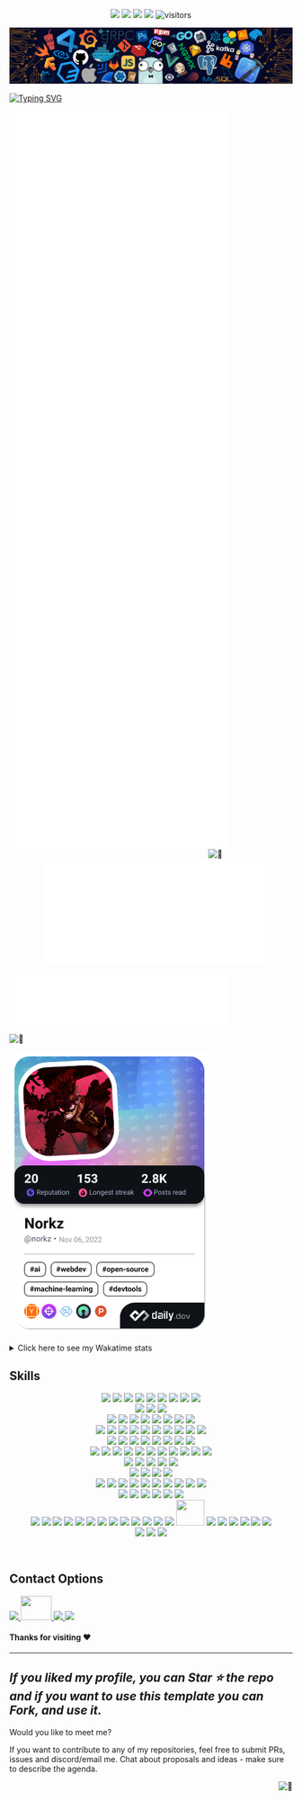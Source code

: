 <!-- my-icons -->
<p align="center">
    <a href="https://github.com/NorkzYT/NorkzYT" target="_blank" rel="noopener noreferrer">
    <img src="https://img.shields.io/badge/status-updating-brightgreen.svg"></a>
    <a href="https://github.com/NorkzYT/NorkzYT/graphs/contributors" target="_blank" rel="noopener noreferrer">
    <img src="https://img.shields.io/github/contributors/NorkzYT/NorkzYT?color=blue"></a>
    <a href="https://github.com/NorkzYT/NorkzYT/stargazers" target="_blank" rel="noopener noreferrer">
    <img src="https://img.shields.io/github/stars/NorkzYT/NorkzYT.svg?logo=github"></a>
    <a href="https://github.com/NorkzYT/NorkzYT/network/members" target="_blank" rel="noopener noreferrer">
    <img src="https://img.shields.io/github/forks/NorkzYT/NorkzYT.svg?color=blue&logo=github"></a>
    <img src="https://visitor-badge.laobi.icu/badge?page_id=NorkzYT.NorkzYT" alt="visitors"/>   
</p>

<!-- my-header-img -->
![](./src/header_.png)

<!-- my-ticker -->    
[![Typing SVG](https://readme-typing-svg.herokuapp.com?font=Square+Peg&size=50&color=019EFF&center=true&vCenter=true&width=500&height=60&lines=Hey%2C+I'm+Richard+Lora;A+Polymath+Technologist)](https://git.io/typing-svg)


<!-- My Metrics -->    
[<img align="left" width="390" alt="🦑" src="https://raw.githubusercontent.com/NorkzYT/NorkzYT/metrics-renders/general.svg">](#)
[<img align="right" width="150" alt="🦑" src="https://count.getloli.com/get/@:NorkzYT?theme=rule34">](https://youtu.be/9vZUbyM5PxY)


<!--
[<img align="right" width="390" alt="🦑" src="https://gist.githubusercontent.com/lowlighter/3c6eaedf50273adfb7a510822672f570/raw/medias.svg?p">](#)
<img align="right" width="390" height="31" alt="🦑" src="https://gist.githubusercontent.com/lowlighter/3c6eaedf50273adfb7a510822672f570/raw/placeholder.svg"> 
[<img align="left" width="390" alt="🦑" src="https://gist.githubusercontent.com/lowlighter/3c6eaedf50273adfb7a510822672f570/raw/sponsors.svg">](https://github.com/sponsors/lowlighter)
-->

<!-- WakaTime (moved in from the very edge by 50px) -->
<p style="text-align: right; margin-right: 50px;">
  <img src="https://raw.githubusercontent.com/NorkzYT/NorkzYT/metrics-renders/wakatime.svg" alt="WakaTime Stats" width="390" />
</p>
<!-- Achievements -->
<p align="left">
  <img src="https://raw.githubusercontent.com/NorkzYT/NorkzYT/metrics-renders/achievements.svg" alt="Achievements" width="390" />
</p>


<img width="100%" height="30" alt="🦑" src="https://gist.githubusercontent.com/lowlighter/3c6eaedf50273adfb7a510822672f570/raw/placeholder.svg"> 

<a href="https://app.daily.dev/norkz"><img src="https://github.com/NorkzYT/NorkzYT/blob/main/devcard.png" width="356" alt="Richard Lora's Dev Card"/></a>

<details>
  <summary>Click here to see my Wakatime stats</summary>
  <br />
  <a href="https://wakatime.com/@norkz"><img src="https://github-readme-stats.vercel.app/api/wakatime?username=norkz&theme=tokyonight&layout=compact" /></a>
</details>

<h2>Skills</h2>
<p align="center">
    <!-- Frontend Development -->
    <a href="https://reactjs.org/" target="_blank" rel="noopener noreferrer"><img src="https://skillicons.dev/icons?i=react" /></a>
    <a href="https://nextjs.org/" target="_blank" rel="noopener noreferrer"><img src="https://skillicons.dev/icons?i=nextjs" /></a>
    <a href="https://angular.io/" target="_blank" rel="noopener noreferrer"><img src="https://skillicons.dev/icons?i=angular" /></a>
    <a href="https://mui.com/" target="_blank" rel="noopener noreferrer"><img src="https://skillicons.dev/icons?i=materialui" /></a>
    <a href="https://tailwindcss.com/" target="_blank" rel="noopener noreferrer"><img src="https://skillicons.dev/icons?i=tailwind" /></a>
    <a href="https://sass-lang.com/" target="_blank" rel="noopener noreferrer"><img src="https://skillicons.dev/icons?i=sass" /></a>
    <a href="https://emotion.sh/" target="_blank" rel="noopener noreferrer"><img src="https://skillicons.dev/icons?i=emotion" /></a>
    <a href="https://www.styled-components.com/" target="_blank" rel="noopener noreferrer"><img src="https://skillicons.dev/icons?i=styledcomponents" /></a>
    <a href="https://getbootstrap.com/" target="_blank" rel="noopener noreferrer"><img src="https://skillicons.dev/icons?i=bootstrap" /></a>
    <br>
    <!-- CSS/HTML & Templating -->
    <a href="https://www.w3schools.com/html/" target="_blank" rel="noopener noreferrer"><img src="https://skillicons.dev/icons?i=html" /></a>
    <a href="https://www.w3schools.com/css/" target="_blank" rel="noopener noreferrer"><img src="https://skillicons.dev/icons?i=css" /></a>
    <a href="https://htmx.org/" target="_blank" rel="noopener noreferrer"><img src="https://skillicons.dev/icons?i=htmlx" /></a>
    <br>
    <!-- JavaScript & Frameworks -->
    <a href="https://www.javascript.com/" target="_blank" rel="noopener noreferrer"><img src="https://skillicons.dev/icons?i=js" /></a>
    <a href="https://www.typescriptlang.org/" target="_blank" rel="noopener noreferrer"><img src="https://skillicons.dev/icons?i=ts" /></a>
    <a href="https://jestjs.io/" target="_blank" rel="noopener noreferrer"><img src="https://skillicons.dev/icons?i=jest" /></a>
    <a href="https://www.npmjs.com/" target="_blank" rel="noopener noreferrer"><img src="https://skillicons.dev/icons?i=npm" /></a>
    <a href="https://yarnpkg.com/" target="_blank" rel="noopener noreferrer"><img src="https://skillicons.dev/icons?i=yarn" /></a>
    <a href="https://pnpm.io/" target="_blank" rel="noopener noreferrer"><img src="https://skillicons.dev/icons?i=pnpm" /></a>
    <a href="https://webpack.js.org/" target="_blank" rel="noopener noreferrer"><img src="https://skillicons.dev/icons?i=webpack" /></a>
    <a href="https://babeljs.io/" target="_blank" rel="noopener noreferrer"><img src="https://skillicons.dev/icons?i=babel" /></a>
    <br>
    <!-- Backend & Database -->
    <a href="https://nodejs.org/" target="_blank" rel="noopener noreferrer"><img src="https://skillicons.dev/icons?i=nodejs" /></a>
    <a href="https://expressjs.com" target="_blank" rel="noopener noreferrer"><img src="https://skillicons.dev/icons?i=express" /></a>
    <a href="https://flask.palletsprojects.com/" target="_blank" rel="noopener noreferrer"><img src="https://skillicons.dev/icons?i=flask" /></a>
    <a href="https://fastapi.tiangolo.com/" target="_blank" rel="noopener noreferrer"><img src="https://skillicons.dev/icons?i=fastapi" /></a>
    <a href="https://www.djangoproject.com" target="_blank" rel="noopener noreferrer"><img src="https://skillicons.dev/icons?i=django" /></a>
    <a href="https://www.prisma.io/" target="_blank" rel="noopener noreferrer"><img src="https://skillicons.dev/icons?i=prisma" /></a>
    <a href="https://www.mysql.com/" target="_blank" rel="noopener noreferrer"><img src="https://skillicons.dev/icons?i=mysql" /></a>
    <a href="https://www.postgresql.org/" target="_blank" rel="noopener noreferrer"><img src="https://skillicons.dev/icons?i=postgres" /></a>
    <a href="https://www.mongodb.com/" target="_blank" rel="noopener noreferrer"><img src="https://skillicons.dev/icons?i=mongodb" /></a>
    <a href="https://www.sqlite.org/index.html" target="_blank" rel="noopener noreferrer"><img src="https://skillicons.dev/icons?i=sqlite" /></a>
    <br>
    <!-- Programming Languages -->
    <a href="https://www.w3schools.com/c/c_intro.php" target="_blank" rel="noopener noreferrer"><img src="https://skillicons.dev/icons?i=c" /></a>
    <a href="https://www.w3schools.com/cs/index.php" target="_blank" rel="noopener noreferrer"><img src="https://skillicons.dev/icons?i=cs" /></a>
    <a href="https://www.w3schools.com/cpp/default.asp" target="_blank" rel="noopener noreferrer"><img src="https://skillicons.dev/icons?i=cpp" /></a>
    <a href="https://crystal-lang.org/" target="_blank" rel="noopener noreferrer"><img src="https://skillicons.dev/icons?i=crystal" /></a>
    <a href="https://go.dev/" target="_blank" rel="noopener noreferrer"><img src="https://skillicons.dev/icons?i=go" /></a>
    <a href="https://www.rust-lang.org/" target="_blank" rel="noopener noreferrer"><img src="https://skillicons.dev/icons?i=rust" /></a>
    <a href="https://www.w3schools.com/java/java_intro.asp" target="_blank" rel="noopener noreferrer"><img src="https://skillicons.dev/icons?i=java" /></a>
    <a href="https://www.swift.org/" target="_blank" rel="noopener noreferrer"><img src="https://skillicons.dev/icons?i=swift" /></a>
    <br>
    <!-- DevOps, Cloud, & Version Control -->
    <a href="https://git-scm.com/" target="_blank" rel="noopener noreferrer"><img src="https://skillicons.dev/icons?i=git" /></a>
    <a href="https://github.com/" target="_blank" rel="noopener noreferrer"><img src="https://skillicons.dev/icons?i=github" /></a>
    <a href="https://about.gitlab.com/" target="_blank" rel="noopener noreferrer"><img src="https://skillicons.dev/icons?i=gitlab" /></a>
    <a href="https://github.com/features/actions" target="_blank" rel="noopener noreferrer"><img src="https://skillicons.dev/icons?i=githubactions" /></a>
    <a href="https://docker.com/" target="_blank" rel="noopener noreferrer"><img src="https://skillicons.dev/icons?i=docker" /></a>
    <a href="https://kubernetes.io/" target="_blank" rel="noopener noreferrer"><img src="https://skillicons.dev/icons?i=kubernetes" /></a>
    <a href="https://vercel.com/" target="_blank" rel="noopener noreferrer"><img src="https://skillicons.dev/icons?i=vercel" /></a>
    <a href="https://cloudflare.com/" target="_blank" rel="noopener noreferrer"><img src="https://skillicons.dev/icons?i=cloudflare" /></a>
    <a href="https://aws.amazon.com/" target="_blank" rel="noopener noreferrer"><img src="https://skillicons.dev/icons?i=aws" /></a>
    <a href="https://firebase.google.com/" target="_blank" rel="noopener noreferrer"><img src="https://skillicons.dev/icons?i=firebase" /></a>
    <a href="https://gcp.cloud.google.com/" target="_blank" rel="noopener noreferrer"><img src="https://skillicons.dev/icons?i=gcp" /></a>
    <br>
    <!-- Testing & Monitoring -->
    <a href="https://www.cypress.io/" target="_blank" rel="noopener noreferrer"><img src="https://skillicons.dev/icons?i=cypress" /></a>
    <a href="https://jestjs.io/" target="_blank" rel="noopener noreferrer"><img src="https://skillicons.dev/icons?i=jest" /></a>
    <a href="https://www.selenium.dev/" target="_blank" rel="noopener noreferrer"><img src="https://skillicons.dev/icons?i=selenium" /></a>
    <a href="https://prometheus.io/" target="_blank" rel="noopener noreferrer"><img src="https://skillicons.dev/icons?i=prometheus" /></a>
    <a href="https://grafana.com/" target="_blank" rel="noopener noreferrer"><img src="https://skillicons.dev/icons?i=grafana" /></a>
    <br>
    <!-- Productivity & Collaboration Tools -->
    <a href="https://www.notion.so/" target="_blank" rel="noopener noreferrer"><img src="https://skillicons.dev/icons?i=notion" /></a>
    <a href="https://obsidian.md/" target="_blank" rel="noopener noreferrer"><img src="https://skillicons.dev/icons?i=obsidian" /></a>
    <a href="https://discord.com/" target="_blank" rel="noopener noreferrer"><img src="https://skillicons.dev/icons?i=discord" /></a>
    <a href="https://www.markdownguide.org/" target="_blank" rel="noopener noreferrer"><img src="https://skillicons.dev/icons?i=md" /></a>
    <br>
    <!-- Other Technologies -->
    <a href="https://www.debian.org/" target="_blank" rel="noopener noreferrer"><img src="https://skillicons.dev/icons?i=debian" /></a>
    <a href="https://www.linux.org/" target="_blank" rel="noopener noreferrer"><img src="https://skillicons.dev/icons?i=linux" /></a>
    <a href="https://ubuntu.com/" target="_blank" rel="noopener noreferrer"><img src="https://skillicons.dev/icons?i=ubuntu" /></a>
    <a href="https://linuxmint.com/" target="_blank" rel="noopener noreferrer"><img src="https://skillicons.dev/icons?i=mint" /></a>
    <a href="https://www.kali.org/" target="_blank" rel="noopener noreferrer"><img src="https://skillicons.dev/icons?i=kali" /></a>
    <a href="https://www.microsoft.com/en-us/windows?r=1" target="_blank" rel="noopener noreferrer"><img src="https://skillicons.dev/icons?i=windows" /></a>
    <a href="https://www.raspberrypi.com/" target="_blank" rel="noopener noreferrer"><img src="https://skillicons.dev/icons?i=raspberrypi" /></a>
    <a href="https://www.ansible.com/" target="_blank" rel="noopener noreferrer"><img src="https://skillicons.dev/icons?i=ansible" /></a>
    <a href="https://www.gnu.org/software/bash/" target="_blank" rel="noopener noreferrer"><img src="https://skillicons.dev/icons?i=bash" /></a>
    <a href="https://docs.microsoft.com/en-us/powershell/" target="_blank" rel="noopener noreferrer"><img src="https://skillicons.dev/icons?i=powershell" /></a>
    <br>
    <!-- Creative Tools -->
    <a href="https://www.figma.com/" target="_blank" rel="noopener noreferrer"><img src="https://skillicons.dev/icons?i=figma" /></a>
    <a href="https://www.adobe.com/products/photoshop.html" target="_blank" rel="noopener noreferrer"><img src="https://skillicons.dev/icons?i=ps" /></a>
    <a href="https://www.adobe.com/products/aftereffects.html" target="_blank" rel="noopener noreferrer"><img src="https://skillicons.dev/icons?i=ae" /></a>
    <a href="https://www.adobe.com/products/premiere.html" target="_blank" rel="noopener noreferrer"><img src="https://skillicons.dev/icons?i=pr" /></a>
    <a href="https://www.adobe.com/products/illustrator.html#modal-hash" target="_blank" rel="noopener noreferrer"><img src="https://skillicons.dev/icons?i=ai" /></a>
    <a href="https://www.blender.org/" target="_blank" rel="noopener noreferrer"><img src="https://skillicons.dev/icons?i=blender" /></a>
    <br>
    <!-- Additional Tools & Technologies -->
    <a href="https://bun.sh/" target="_blank" rel="noopener noreferrer"><img src="https://skillicons.dev/icons?i=bun" /></a>
    <a href="https://elysiajs.com/" target="_blank" rel="noopener noreferrer"><img src="https://skillicons.dev/icons?i=elysia" /></a>
    <a href="https://regex101.com/" target="_blank" rel="noopener noreferrer"><img src="https://skillicons.dev/icons?i=regex" /></a>
    <a href="https://supabase.com/" target="_blank" rel="noopener noreferrer"><img src="https://skillicons.dev/icons?i=supabase" /></a>
    <a href="https://code.visualstudio.com/" target="_blank" rel="noopener noreferrer"><img src="https://skillicons.dev/icons?i=vscode" /></a>
    <a href="https://pptr.dev/" target="_blank" rel="noopener noreferrer"><img src="https://skillicons.dev/icons?i=bots" /></a>
    <a href="https://discord.js.org/" target="_blank" rel="noopener noreferrer"><img src="https://skillicons.dev/icons?i=discordjs" /></a>
    <a href="https://www.tensorflow.org/" target="_blank" rel="noopener noreferrer"><img src="https://skillicons.dev/icons?i=tensorflow" /></a>
    <a href="https://www.anaconda.com/" target="_blank" rel="noopener noreferrer"><img src="https://skillicons.dev/icons?i=anaconda" /></a>
    <a href="https://rabbitmq-website.pages.dev/" target="_blank" rel="noopener noreferrer"><img src="https://skillicons.dev/icons?i=rabbitmq" /></a>
    <a href="https://www.postman.com/" target="_blank" rel="noopener noreferrer"><img src="https://skillicons.dev/icons?i=postman" /></a>
    <a href="https://www.nginx.com/" target="_blank" rel="noopener noreferrer"><img src="https://skillicons.dev/icons?i=nginx" /></a>
    <a href="https://www.elastic.co/elasticsearch" target="_blank" rel="noopener noreferrer"><img src="https://skillicons.dev/icons?i=elasticsearch" /></a>
    <a href="https://bitwarden.com/" target="_blank" rel="noopener noreferrer"><img src="https://www.vectorlogo.zone/logos/bitwarden/bitwarden-icon.svg" width="50" height="46"/></a>
    <a href="https://graphql.org/" target="_blank" rel="noopener noreferrer"><img src="https://skillicons.dev/icons?i=graphql" /></a>
    <a href="https://codepen.io/" target="_blank" rel="noopener noreferrer"><img src="https://skillicons.dev/icons?i=codepen" /></a>
    <a href="https://replit.com/" target="_blank" rel="noopener noreferrer"><img src="https://skillicons.dev/icons?i=replit" /></a>
    <a href="https://workers.cloudflare.com/" target="_blank" rel="noopener noreferrer"><img src="https://skillicons.dev/icons?i=workers" /></a>
    <a href="https://opencv.org/" target="_blank" rel="noopener noreferrer"><img src="https://skillicons.dev/icons?i=opencv" /></a>
    <a href="https://scikit-learn.org/stable/" target="_blank" rel="noopener noreferrer"><img src="https://skillicons.dev/icons?i=sklearn" /></a>
    <br>
    <!-- Dev Platforms & APIs -->
    <a href="https://stackoverflow.com/" target="_blank" rel="noopener noreferrer"><img src="https://skillicons.dev/icons?i=stackoverflow" /></a>
    <a href="https://dev.to/" target="_blank" rel="noopener noreferrer"><img src="https://skillicons.dev/icons?i=devto" /></a>
    <a href="https://vscodium.com/" target="_blank" rel="noopener noreferrer"><img src="https://skillicons.dev/icons?i=vscodium" /></a>
    <br>
</p>
<br>

<h2>Contact Options</h2>
<p>
    <a href="https://www.discordapp.com/users/282100214024896522" target="_blank" rel="noopener noreferrer">
    <img src=
    "https://skillicons.dev/icons?i=discord" />
    </a>
    <a href="mailto:richard@pcscorp.dev" target="_blank" rel="noopener noreferrer">
    <img  width="55" height="43" src=
    "https://imgur.com/tLzcLoU.png" />
    </a>
    <a href="https://twitter.com/PolymathNorkz" target="_blank" rel="noopener noreferrer">
    <img src=
    "https://skillicons.dev/icons?i=twitter" />
    </a>
    <a href="https://www.linkedin.com/in/richard-lora" target="_blank" rel="noopener noreferrer">
    <img src=
    "https://skillicons.dev/icons?i=linkedin" />
    </a>
</p>

<!--   GitHub stats graph -->
<!-- <h2> 📈 GitHub Activity Graph:</h2> -->

<!--  ![Norkz's GitHub activity graph](https://activity-graph.herokuapp.com/graph?username=NorkzYT&hide_border=true&theme=redical) -->




#### Thanks for visiting :heart:

---
  *If you liked my profile, you can Star ⭐ the repo and if you want to use this template you can Fork, and use it.*
---
Would you like to meet me?

If you want to contribute to any of my repositories, feel free to submit PRs, issues and discord/email me. Chat about proposals and ideas - make sure to describe the agenda.

[<img align="right" alt="🦑" src="https://user-images.githubusercontent.com/22963968/119890439-1ff29f00-bf38-11eb-8515-d0a9c3c8a6b6.png">](#)

<!-- Until that day: https://user-images.githubusercontent.com/22963968/159836902-a7553777-f1e2-49ed-90fc-9721322b3f44.png -->
<!-- The betrayer: https://user-images.githubusercontent.com/22963968/155458995-e4c24fff-d667-48cd-a1ce-1f66cd233a14.png -->
<!-- The world ender: https://user-images.githubusercontent.com/22963968/130322172-4e4996cd-eb3d-4013-9fc2-47e573413310.png -->
<!-- Farewell Miura: https://user-images.githubusercontent.com/22963968/119890439-1ff29f00-bf38-11eb-8515-d0a9c3c8a6b6.png -->
<!-- First steps with JavaScript: https://user-images.githubusercontent.com/22963968/114021347-e3c48b80-9870-11eb-8bc8-998bf39b4d0d.png -->

